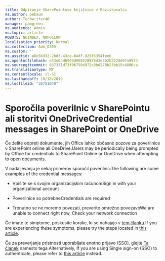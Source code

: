 ```yaml
---
title: Odpiranje SharePointove knjižnice v Raziskovalcu
ms.author: pebaum
author: Techwriter40
manager: pamgreen
ms.audience: Admin
ms.topic: article
ROBOTS: NOINDEX, NOFOLLOW
localization_priority: Normal
ms.collection: Adm_O365
ms.custom: ''
ms.assetid: a8e56d32-2bd3-43ce-84df-925f6354fee0
ms.openlocfilehash: d33e0ad6903d960320578d3e3b2b5224d07a9574
ms.sourcegitcommit: 037331d71f06750d972c0b6278b23bb15c4806ca
ms.translationtype: MT
ms.contentlocale: sl-SI
ms.lasthandoff: 10/18/2019
ms.locfileid: "36751040"
---
```

# <a name="credential-messages-in-sharepoint-or-onedrive"></a><span data-ttu-id="daf31-102">Sporočila poverilnic v SharePointu ali storitvi OneDrive</span><span class="sxs-lookup"><span data-stu-id="daf31-102">Credential messages in SharePoint or OneDrive</span></span>

<span data-ttu-id="daf31-103">Če želite odpreti dokumente, jih Office lahko občasno pozove za poverilnice v SharePoint online ali OneDrive.</span><span class="sxs-lookup"><span data-stu-id="daf31-103">Users may be periodically being prompted by Office for credentials to SharePoint Online or OneDrive when attempting to open documents.</span></span>

<span data-ttu-id="daf31-104">V nadaljevanju je nekaj primerov sporočil poverilnic:</span><span class="sxs-lookup"><span data-stu-id="daf31-104">The following are some examples of the credential messages:</span></span>

- <span data-ttu-id="daf31-105">Vpišite se s svojim organizacijskim računom</span><span class="sxs-lookup"><span data-stu-id="daf31-105">Sign in with your organizational account</span></span>

- <span data-ttu-id="daf31-106">Poverilnice so potrebne</span><span class="sxs-lookup"><span data-stu-id="daf31-106">Credentials are required</span></span>

- <span data-ttu-id="daf31-107">Trenutno se ne moremo povezati, preverite omrežno povezavo</span><span class="sxs-lookup"><span data-stu-id="daf31-107">We are unable to connect right now, Check your network connection</span></span>

<span data-ttu-id="daf31-108">Če imate te simptome, poskusite korake, ki se nahajajo v [tem članku](https://support.microsoft.com/help/2913639/office-applications-periodically-prompt-for-credentials-to-sharepoint).</span><span class="sxs-lookup"><span data-stu-id="daf31-108">If you are experiencing these symptoms, please try the steps located in [this article](https://support.microsoft.com/help/2913639/office-applications-periodically-prompt-for-credentials-to-sharepoint).</span></span>

<span data-ttu-id="daf31-109">Če za preverjanje pristnosti uporabljate enotno prijavo (SSO), glejte [Ta članek](https://support.microsoft.com/help/4025962/cant-sign-in-after-update-to-office-2016-build-16-0-7967-on-windows-10) namesto tega.</span><span class="sxs-lookup"><span data-stu-id="daf31-109">Alternatively, If you are using Single sign-on (SSO) to authenticate, please refer to [this article](https://support.microsoft.com/help/4025962/cant-sign-in-after-update-to-office-2016-build-16-0-7967-on-windows-10) instead.</span></span>

